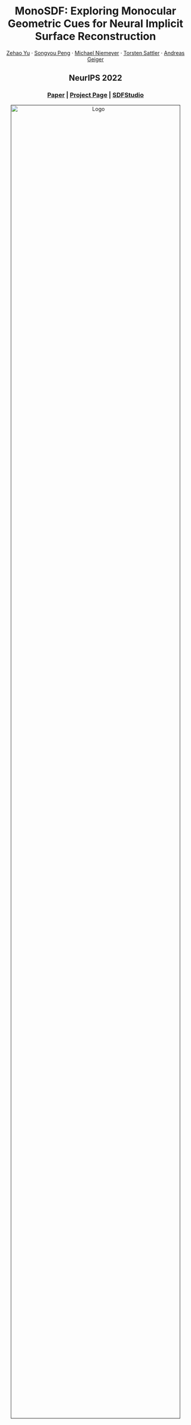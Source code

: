 <p align="center">

  <h1 align="center">MonoSDF: Exploring Monocular Geometric Cues for Neural Implicit Surface Reconstruction</h1>
  <p align="center">
    <a href="https://niujinshuchong.github.io/">Zehao Yu</a>
    ·
    <a href="https://pengsongyou.github.io/">Songyou Peng</a>
    ·
    <a href="https://m-niemeyer.github.io/">Michael Niemeyer</a>
    ·
    <a href="https://tsattler.github.io/">Torsten Sattler</a>
    ·
    <a href="http://www.cvlibs.net/">Andreas Geiger</a>

  </p>
  <h2 align="center">NeurIPS 2022</h2>
  <h3 align="center"><a href="https://arxiv.org/abs/2206.00665">Paper</a> | <a href="https://niujinshuchong.github.io/monosdf/">Project Page</a> | <a href="https://autonomousvision.github.io/sdfstudio/">SDFStudio</a> </h3>
  <div align="center"></div>
</p>

<p align="center">
  <a href="">
    <img src="./media/teaser.gif" alt="Logo" width="95%">
  </a>
</p>

<p align="center">
We demonstrate that state-of-the-art depth and normal cues extracted from monocular images are complementary to reconstruction cues and hence significantly improve the performance of implicit surface reconstruction methods. 
</p>
<br>

# Rui

pytorch=1.8.0

Distributed training: 

``` bash
CUDA_VISIBLE_DEVICES=0 WORLD_SIZE=1 python -m torch.distributed.launch --nproc_per_node 1 --nnodes=1 --node_rank=0 --master_port 47769  ...
```

## [scannet]

``` bash
(py38) ruizhu@ubuntu:~/Documents/Projects/monosdf/code$ 

conda activate py38

python training/exp_runner.py --conf confs/scannet_mlp.conf --scan_id scan1

python evaluation/eval.py --conf confs/scannet_mlp.conf --scan_id scan1 --resolution 512 --eval_rendering --evals_folder ../pretrained_results --checkpoint ../pretrained_models/scannet_mlp/scan1.pth
```

## [kitchen-train]

scans:
- 'scan1': train split; 202 frames
- 'scan2': val split; 10 frames
- 'trainval': train+val split; 212 frames
### extract estimated geometry
`` use newest torch and omnidata installation (conda env: monosdf); otherwise fails``

``` bash
(monosdf-py38)
conda install pytorch==1.12.1 torchvision==0.13.1 torchaudio==0.12.1 cudatoolkit=11.3 -c pytorch
```

``` bash
(monosdf-py38) ruizhu@ubuntu:~/Documents/Projects/monosdf/preprocess$ python extract_monocular_cues.py --task normal --img_path ../data/kitchen/scan1/image --output_path ../data/kitchen/scan1 --omnidata_path /home/ruizhu/Documents/Projects/omnidata/omnidata_tools/torch --pretrained_models /home/ruizhu/Documents/Projects/omnidata/omnidata_tools/torch/pretrained_models/
```

**(GT geometry; PNG input)**

``` bash
python training/exp_runner.py --conf confs/kitchen_trainval_mlp.conf --scan_id trainval

python evaluation/eval.py --conf confs/kitchen_mlp.conf --scan_id trainval --resolution 512 --eval_rendering --evals_folder ../eval_results/kitchen_train_png_gt --checkpoint ../exps/kitchen_gt_train_mlp_1/2023_01_18_00_01_24/checkpoints/ModelParameters/latest.pth
```

**(GT geometry; HDR input)**

``` bash
python training/exp_runner.py --conf confs/kitchen_hdr_gt_mlp.conf --scan_id trainval

python evaluation/eval.py --conf confs/kitchen_hdr_gt_mlp.conf --scan_id trainval --resolution 512 --eval_rendering --evals_folder ../eval_results/kitchen_train_HDR_GT --checkpoint ../exps/kitchen_HDR_GT_train_mlp_1/2023_01_18_22_58_00/checkpoints/ModelParameters/latest.pth
```

**(EST geometry; HDR input)**

``` bash
python training/exp_runner.py --conf confs/kitchen_hdr_est_mlp.conf --scan_id trainval
python training/exp_runner.py --conf confs/kitchen_hdr_est_mlp.conf --scan_id trainval --expname _gamma2_L2loss
[+] python training/exp_runner.py --conf confs/kitchen_hdr_est_mlp.conf --scan_id trainval --expname _gamma2_L2loss_4xreg_lr1e-4_decay25
[+] python training/exp_runner.py --conf confs/kitchen_hdr_est_grids.conf --scan_id trainval --expname _gamma2
[++] python training/exp_runner.py --conf confs/kitchen_hdr_est_grids.conf --scan_id trainval --expname _gamma2_randomPixel_L2loss_4xreg_lr5e-4_decay25
[++] python training/exp_runner.py --conf confs/kitchen_hdr_est_mlp.conf --scan_id trainval --expname _gamma2_randomPixel_L2loss_4xreg_lr5e-4_decay25

python evaluation/eval.py --conf confs/kitchen_hdr_est_mlp.conf --scan_id trainval --resolution 512 --eval_rendering --evals_folder ../eval_results/kitchen_train_HDR_EST --checkpoint ../exps/kitchen_HDR_EST_train_mlp_1/2023_01_18_22_10_44/checkpoints/ModelParameters/latest.pth
```

### other options
- **gamma in rgb loss**: ``loss{if_gamma_loss = True``

## [openrooms]

**(GT geometry; PNG input)**

``` bash
python training/exp_runner.py --conf confs/openrooms_mlp.conf --scan_id scan1

python evaluation/eval.py --conf confs/openrooms_mlp.conf --scan_id scan1 --resolution 512 --eval_rendering --evals_folder ../eval_results/openrooms_png_gt --checkpoint ../exps/public_re_3_v3pose_2048-main_xml-scene0008_00_more_gt_train_mlp_1/2023_01_18_01_30_24/checkpoints/ModelParameters/latest.pth
```

**(GT geometry; HDR input)**

Config:

``model -> rendering_network -> if_hdr = True``
``dataset -> if_hdr = True``

``` bash
python training/exp_runner.py --conf confs/openrooms_hdr_gt_mlp.conf --scan_id scan1

python evaluation/eval.py --conf confs/openrooms_hdr_gt_mlp.conf --scan_id scan1 --resolution 512 --eval_rendering --evals_folder ../eval_results/openrooms_HDR_GT --checkpoint ../exps/public_re_3_v3pose_2048-main_xml-scene0008_00_more_HDR_GT_train_mlp_1/2023_01_18_21_58_00/checkpoints/ModelParameters/latest.pth
```

**(EST geometry; HDR input)**

``` bash
python training/exp_runner.py --conf confs/openrooms_hdr_est_mlp.conf --scan_id scan1

[+] python training/exp_runner.py --conf confs/openrooms_hdr_est_mlp.conf --scan_id scan1 --expname _gamma2_L2loss_4xreg_lr1e-4_decay25

python evaluation/eval.py --conf confs/openrooms_hdr_est_mlp.conf --scan_id scan1 --resolution 512 --eval_rendering --evals_folder ../eval_results/openrooms_HDR_EST --checkpoint ../exps/public_re_3_v3pose_2048-main_xml-scene0008_00_more_HDR_EST_train_mlp_1/2023_01_18_21_57_14/checkpoints/ModelParameters/latest.pth
```

## TODO
- [] change training to handle rays instead of batchsize=1: change to random batch of rays
- [] add datetime to taskname from rui_tool; instead of add when launching
# Update
MonoSDF is integrated to [SDFStudio](https://github.com/autonomousvision/sdfstudio), where monocular depth and normal cues can be applied to [UniSurf](https://github.com/autonomousvision/unisurf/tree/main/model) and [NeuS](https://github.com/Totoro97/NeuS/tree/main/models). Please check it out.

# Setup

## Installation
Clone the repository and create an anaconda environment called monosdf using
```
git clone git@github.com:autonomousvision/monosdf.git
cd monosdf

conda create -y -n monosdf python=3.8
conda activate monosdf

conda install pytorch torchvision cudatoolkit=11.3 -c pytorch
conda install cudatoolkit-dev=11.3 -c conda-forge

pip install -r requirements.txt
```
The hash encoder will be compiled on the fly when running the code.

## Dataset
For downloading the preprocessed data, run the following script. The data for the DTU, Replica, Tanks and Temples is adapted from [VolSDF](https://github.com/lioryariv/volsdf), [Nice-SLAM](https://github.com/cvg/nice-slam), and [Vis-MVSNet](https://github.com/jzhangbs/Vis-MVSNet), respectively.
```
bash scripts/download_dataset.sh
```
# Training

Run the following command to train monosdf:
```
cd ./code
python -m torch.distributed.launch --nproc_per_node 1 --nnodes=1 --node_rank=0 training/exp_runner.py --conf CONFIG  --scan_id SCAN_ID
```
where CONFIG is the config file in `code/confs`, and SCAN_ID is the id of the scene to reconstruct.

We provide example commands for training DTU, ScanNet, and Replica dataset as follows:
```
# DTU scan65
python -m torch.distributed.launch --nproc_per_node 1 --nnodes=1 --node_rank=0 training/exp_runner.py --conf confs/dtu_mlp_3views.conf  --scan_id scan65

# ScanNet scan 1 (scene_0050_00)
python -m torch.distributed.launch --nproc_per_node 1 --nnodes=1 --node_rank=0 training/exp_runner.py --conf confs/scannet_mlp.conf --scan_id scan1

# Replica scan 1 (room0)
python -m torch.distributed.launch --nproc_per_node 1 --nnodes=1 --node_rank=0 training/exp_runner.py --conf confs/replica_mlp.conf --scan_id scan1
```

We created individual config file on Tanks and Temples dataset so you don't need to set the scan_id. Run training on the courtroom scene as:
```
python -m torch.distributed.launch --nproc_per_node 1 --nnodes=1 --node_rank=0 training/exp_runner.py --conf confs/tnt_mlp_1.conf
```

We also generated high resolution monocular cues on the courtroom scene and it's better to train with more gpus. First download the dataset
```
bash scripts/download_highres_TNT.sh
```

Then run training with 8 gpus:
```
CUDA_VISIBLE_DEVICES1,2,3,4,5,6,7,8 python -m torch.distributed.launch --nproc_per_node 8 --nnodes=1 --node_rank=0 training/exp_runner.py --conf confs/tnt_highres_grids_courtroom.conf
```
Of course, you can also train on all other scenes with multi-gpus.

# Evaluations

## DTU
First, download the ground truth DTU point clouds:
```
bash scripts/download_dtu_ground_truth.sh
```
then you can evaluate the quality of extracted meshes (take scan 65 for example):
```
python evaluate_single_scene.py --input_mesh scan65_mesh.ply --scan_id scan65 --output_dir dtu_scan65
```

We also provide script for evaluating all DTU scenes:
```
python evaluate.py
```
Evaluation results will be saved to ```evaluation/DTU.csv``` by default, please check the script for more details.

## Replica
Evaluate on one scene (take scan 1 room0 for example)
```
cd replica_eval
python evaluate_single_scene.py --input_mesh replica_scan1_mesh.ply --scan_id scan1 --output_dir replica_scan1
```

We also provided script for evaluating all Replica scenes:
```
cd replica_eval
python evaluate.py
```
please check the script for more details.

## ScanNet
```
cd scannet_eval
python evaluate.py
```
please check the script for more details.

## Tanks and Temples
You need to submit the reconstruction results to the [official evaluation server](https://www.tanksandtemples.org), please follow their guidance. We also provide an example of our submission [here](https://drive.google.com/file/d/1Cr-UVTaAgDk52qhVd880Dd8uF74CzpcB/view?usp=sharing) for reference.

# Custom dataset
We provide an example of how to train monosdf on custom data (Apartment scene from nice-slam). First, download the dataset and run the script to subsample training images, normalize camera poses, and etc.
```
bash scripts/download_apartment.sh 
cd preprocess
python nice_slam_apartment_to_monosdf.py
```

Then, we can extract monocular depths and normals (please install [omnidata model](https://github.com/EPFL-VILAB/omnidata) before running the command):
```
python extract_monocular_cues.py --task depth --img_path ../data/Apartment/scan1/image --output_path ../data/Apartment/scan1 --omnidata_path YOUR_OMNIDATA_PATH --pretrained_models PRETRAINED_MODELS
python extract_monocular_cues.py --task normal --img_path ../data/Apartment/scan1/image --output_path ../data/Apartment/scan1 --omnidata_path YOUR_OMNIDATA_PATH --pretrained_models PRETRAINED_MODELS
```

Finally, we train monosdf as
```
python -m torch.distributed.launch --nproc_per_node 1 --nnodes=1 --node_rank=0 training/exp_runner.py --conf confs/nice_slam_grids.conf
```

# Pretrained Models
First download the pretrained models with
```
bash scripts/download_pretrained.sh
```
Then you can run inference with (DTU for example)
```
cd code
python evaluation/eval.py --conf confs/dtu_mlp_3views.conf --checkpoint ../pretrained_models/dtu_3views_mlp/scan65.pth --scan_id scan65 --resolution 512 --eval_rendering --evals_folder ../pretrained_results
```

You can also run the following script to extract all the meshes:
```
python scripts/extract_all_meshes_from_pretrained_models.py
```

# High-resolution Cues
Here we privode script to generate high-resolution cues, and training with high-resolution cues. Please refer to our supplementary for more details.

First you need to download the Tanks and Temples dataset from [here](https://drive.google.com/file/d/1YArOJaX9WVLJh4757uE8AEREYkgszrCo/view) and unzip it to ```data/tanksandtemples```. Then you can run the script to create overlapped patches 
```
cd preprocess
python generate_high_res_map.py --mode create_patches
```

and run the Omnidata model to predict monocular cues for each patch 
```
python extract_monocular_cues.py --task depth --img_path ./highres_tmp/scan1/image/ --output_path ./highres_tmp/scan1 --omnidata_path YOUR_OMNIDATA_PATH --pretrained_models PRETRAINED_MODELS
python extract_monocular_cues.py --task depth --img_path ./highres_tmp/scan1/image/ --output_path ./highres_tmp/scan1 --omnidata_path YOUR_OMNIDATA_PATH --pretrained_models PRETRAINED_MODELS
```
This step will take a long time (~2 hours) since there are many patches and the model only use a batch size of 1. 

Then run the script again to merge the output of Omnidata.
```
python generate_high_res_map.py --mode merge_patches
```

Now you can train the model with
```
CUDA_VISIBLE_DEVICES1,2,3,4,5,6,7,8 python -m torch.distributed.launch --nproc_per_node 8 --nnodes=1 --node_rank=0 training/exp_runner.py --conf confs/tnt_highres_grids_courtroom.conf
```

Please note that the script for generating high-resolution cues only works for the Tanks and Temples dataset. You need to adapt it if you want to apply to other dataset.

# Acknowledgements
This project is built upon [VolSDF](https://github.com/lioryariv/volsdf). We use pretrained [Omnidata](https://omnidata.vision) for monocular depth and normal extraction. Cuda implementation of Multi-Resolution hash encoding is based on [torch-ngp](https://github.com/ashawkey/torch-ngp). Evaluation scripts for DTU, Replica, and ScanNet are taken from [DTUeval-python](https://github.com/jzhangbs/DTUeval-python), [Nice-SLAM](https://github.com/cvg/nice-slam) and [manhattan-sdf](https://github.com/zju3dv/manhattan_sdf) respectively. We thank all the authors for their great work and repos. 


# Citation
If you find our code or paper useful, please cite
```bibtex
@article{Yu2022MonoSDF,
  author    = {Yu, Zehao and Peng, Songyou and Niemeyer, Michael and Sattler, Torsten and Geiger, Andreas},
  title     = {MonoSDF: Exploring Monocular Geometric Cues for Neural Implicit Surface Reconstruction},
  journal   = {Advances in Neural Information Processing Systems (NeurIPS)},
  year      = {2022},
}
```
